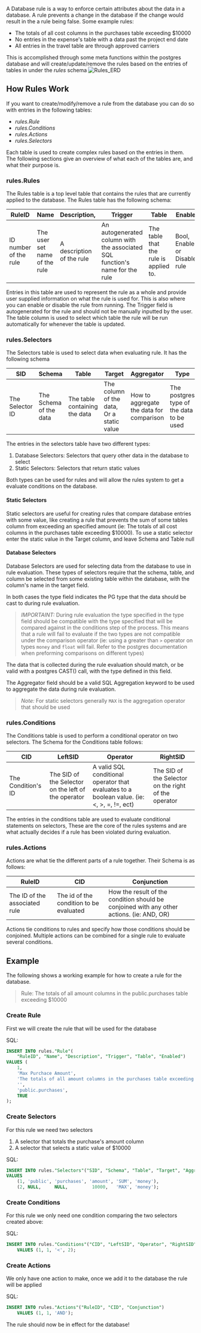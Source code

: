 A Database rule is a way to enforce certain attributes about the data in a database. A rule prevents a change in the database if the change would result in the a rule being false.
Some example rules:
- The totals of all cost columns in the purchases table exceeding $10000
- No entries in the expense's table with a data past the project end date
- All entries in the travel table are through approved carriers

This is accomplished through some meta functions within the postgres database and will create/update/remove the rules based on the entries of tables in under the *rules* schema
![Rules_ERD](docs/backend/Rules_ERD.png)
## How Rules Work
If you want to create/modify/remove a rule from the database you can do so with entries in the following tables:

- *rules.Rule*
- *rules.Conditions*
- *rules.Actions*
- *rules.Selectors*

Each table is used to create complex rules based on the entries in them.
The following sections give an overview of what each of the tables are, and what their purpose is.

### rules.Rules
The Rules table is a top level table that contains the rules that are currently applied to the database. The Rules table has the following schema:

| RuleID                | Name                          | Description,              | Trigger                                                                      | Table                                  | Enabled                        |
| --------------------- | ----------------------------- | ------------------------- | ---------------------------------------------------------------------------- | -------------------------------------- | ------------------------------ |
| ID number of the rule | The user set name of the rule | A description of the rule | An autogenerated column with the associated SQL function's name for the rule | The table that the rule is applied to. | Bool, Enabled or Disabled rule |

Entries in this table are used to represent the rule as a whole and provide user supplied information on what the rule is used for. This is also where you can enable or disable the rule from running. The Trigger field is autogenerated for the rule and should not be manually inputted by the user. The table column is used to select which table the rule will be run automatically for whenever the table is updated. 

### rules.Selectors
The Selectors table is used to select data when evaluating rule. It has the following schema

| SID             | Schema                 | Table                         | Target                                    | Aggregator                               | Type                                     |
| --------------- | ---------------------- | ----------------------------- | ----------------------------------------- | ---------------------------------------- | ---------------------------------------- |
| The Selector ID | The Schema of the data | The table containing the data | The column of the data, Or a static value | How to aggregate the data for comparison | The postgres type of the data to be used |

The entries in the selectors table have two different types:
1. Database Selectors: Selectors that query other data in the database to select
2. Static Selectors: Selectors that return static values

Both types can be used for rules and will allow the rules system to get a evaluate conditions on the database.
#### Static Selectors
Static selectors are useful for creating rules that compare database entries with some value, like creating a rule that prevents the sum of some tables column from exceeding an specified amount (ie: The totals of all cost columns in the purchases table exceeding $10000). To use a static selector enter the static value in the Target column, and leave Schema and Table null

#### Database Selectors
Database Selectors are used for selecting data from the database to use in rule evaluation. These types of selectors require that the schema, table, and column be selected from some existing table within the database, with the column's name in the target field. 

In both cases the type field indicates the PG type that the data should be cast to during rule evaluation.
> *IMPORTAINT:* During rule evaluation the type specified in the type field should be compatible with the type specified that will be compared against in the conditions step of the process. This means that a rule will fail to evaluate if the two types are not compatible under the comparison operator (ie: using a greater than `>` operator on types `money` and `float` will fail. Refer to the postgres documentation when preforming comparisons on different types)

The data that is collected during the rule evaluation should match, or be valid with a postgres CAST() call, with the type defined in this field.

The Aggregator field should be a valid SQL Aggregation keyword to be used to aggregate the data during rule evaluation. 
> *Note:* For static selectors generally `MAX` is the aggregation operator that should be used



### rules.Conditions

The Conditions table is used to perform a conditional operator on two selectors. The Schema for the Conditions table follows:

| CID                | LeftSID                                             | Operator                                                                                   | RightSID                                             |
| ------------------ | --------------------------------------------------- | ------------------------------------------------------------------------------------------ | ---------------------------------------------------- |
| The Condition's ID | The SID of the Selector on the left of the operator | A valid SQL conditional operator that evaluates to a boolean value. (ie: <, >, =, !=, ect) | The SID of the Selector on the right of the operator |
The entries in the conditions table are used to evaluate conditional statements on selectors, These are the core of the rules systems and are what actually decides if a rule has been violated during evaluation.


### rules.Actions
Actions are what tie the different parts of a rule together. Their Schema is as follows:

| RuleID                        | CID                                     | Conjunction                                                                               |
| ----------------------------- | --------------------------------------- | ----------------------------------------------------------------------------------------- |
| The ID of the associated rule | The id of the condition to be evaluated | How the result of the condition should be conjoined with any other actions. (ie: AND, OR) |

Actions tie conditions to rules and specify how those conditions should be conjoined. Multiple actions can be combined for a single rule to evaluate several conditions.

## Example

The following shows a working example for how to create a rule for the database.

 > Rule: The totals of all amount columns in the public.purchases table exceeding $10000
 

### Create Rule
First we will create the rule that will be used for the database

SQL:
```sql
INSERT INTO rules."Rule"(
	"RuleID", "Name", "Description", "Trigger", "Table", "Enabled")
VALUES (
	1, 
	'Max Purchace Amount',
	'The totals of all amount columns in the purchases table exceeding $10000',
	'',
	'public.purchases', 
	TRUE
);
```

### Create Selectors
For this rule we need two selectors
1. A selector that totals the purchase's amount column
2. A selector that selects a static value of $10000

SQL:
```sql
INSERT INTO rules."Selectors"("SID", "Schema", "Table", "Target", "Aggregator", "Type")
VALUES 
	(1, 'public', 'purchases', 'amount', 'SUM', 'money'),
	(2, NULL,     NULL,         10000,   'MAX', 'money');
```

### Create Conditions
For this rule we only need one condition comparing the two selectors created above:

SQL:
```sql
INSERT INTO rules."Conditions"("CID", "LeftSID", "Operator", "RightSID")
	VALUES (1, 1, '<', 2);
```


### Create Actions
We only have one action to make, once we add it to the database the rule will be applied

SQL:
```sql
INSERT INTO rules."Actions"("RuleID", "CID", "Conjunction")
	VALUES (1, 1, 'AND');
```

The rule should now be in effect for the database!